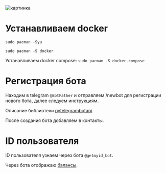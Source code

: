 ![картинка](https://zipwolf.uz/wp-content/uploads/2018/12/bots-thumb-768x432.jpg)

# Устанавливаем docker

`sudo pacman -Syu`

`sudo pacman -S docker`

Устанавливаем docker compose: `sudo pacman -S docker-compose`

# Регистрация бота 
Находим в telegram `@BotFather` и отправляем /newbot для регистрации нового бота, далее следуем инструкциям. 

Описание библиотеки [pytelegrambotapi](https://github.com/eternnoir/pyTelegramBotAPI).

После создания бота добавляем в контакты. 

# ID пользователя 
ID пользователя узнаем через бота `@getmyid_bot`.

Через бота отображаю [балансы](https://github.com/VolokzhaninVadim/balance).
